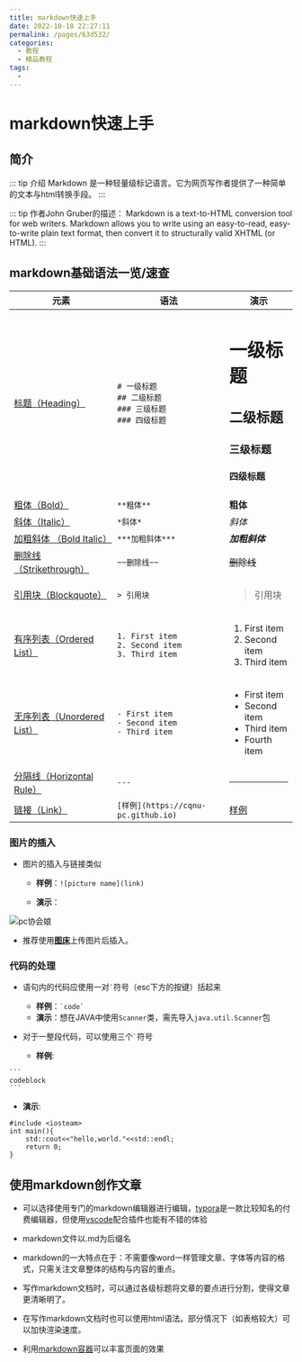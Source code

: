 ```yaml
---
title: markdown快速上手
date: 2022-10-18 22:27:11
permalink: /pages/63d532/
categories:
  - 教程
  - 精品教程
tags:
  - 
---
```

# markdown快速上手
## 简介
::: tip 介绍
Markdown 是一种轻量级标记语言。它为网页写作者提供了一种简单的文本与html转换手段。
:::

::: tip 作者John Gruber的描述：
Markdown is a text-to-HTML conversion tool for web writers.
Markdown allows you to write using an easy-to-read, easy-to-write plain text format, then convert it to structurally valid XHTML (or HTML).
:::

## markdown基础语法一览/速查
| 元素  | 语法 |演示|
|---|---|---|
| [标题（Heading）](https://markdown.com.cn/basic-syntax/headings.html) |`# 一级标题` <br> `## 二级标题` <br> `### 三级标题`<br> `### 四级标题`|<h1>一级标题</h1><h2>二级标题</h2><h3>三级标题</h3><h4>四级标题</h4>|
| [粗体（Bold）](https://markdown.com.cn/basic-syntax/emphasis.html) | `**粗体**` |**粗体**|
| [斜体（Italic）](https://markdown.com.cn/basic-syntax/emphasis.html) | `*斜体*` |*斜体*|
| [加粗斜体 （Bold Italic）](https://markdown.com.cn/basic-syntax/emphasis.html) | `***加粗斜体***` |***加粗斜体***|
| [删除线（Strikethrough）](https://markdown.com.cn/extended-syntax/strikethrough.html) | `~~删除线~~` |~~删除线~~|
| [引用块（Blockquote）](https://markdown.com.cn/basic-syntax/blockquotes.html) | `> 引用块` |<blockquote> 引用块 |
| [有序列表（Ordered List）](https://markdown.com.cn/basic-syntax/lists.html) |`1. First item` <br> `2. Second item` <br> `3. Third item` |<ol><li>First item</li><li>Second item</li><li>Third item</li></ol> |
| [无序列表（Unordered List）](https://markdown.com.cn/basic-syntax/lists.html) | `- First item` <br> `- Second item` <br> `- Third item` | <ul><li>First item</li><li>Second item</li><li>Third item</li><li>Fourth item</li></ul>  |
| [分隔线（Horizontal Rule）](https://markdown.com.cn/basic-syntax/horizontal-rules.html) | `---` |<hr>|
| [链接（Link）](https://markdown.com.cn/basic-syntax/links.html) | `[样例](https://cqnu-pc.github.io)` |[样例](https://cqnu-pc.github.io)|
### 图片的插入
* 图片的插入与链接类似

  * **样例**：`![picture name](link)`
  
  * **演示**：
  
 ![pc协会娘](https://cdn.staticaly.com/gh/wujings/picX-img@master/pc/lying,-breasts,-long-hair,-female,artbook,gloves,-thighhighs,-red_thighhighs,-smile,-smiley-face,-blue_hair,absurdres,boots,-1gi-s-1304950564.3ruq1nbpet34.webp)
  
* 推荐使用[**图床**](https://picx.xpoet.cn)上传图片后插入。
### 代码的处理
* 语句内的代码应使用一对`` ` ``符号（esc下方的按键）括起来
  * **样例**：`` `code` ``
  * **演示**：想在JAVA中使用`Scanner`类，需先导入`java.util.Scanner`包
  
* 对于一整段代码，可以使用三个`` ` ``符号
   * **样例**:
````
```
codeblock
``` 
````
  * **演示**:
```
#include <iosteam>
int main(){
    std::cout<<"hello,world."<<std::endl;
    return 0;
}
```
  
## 使用markdown创作文章
* 可以选择使用专门的markdown编辑器进行编辑，[typora](https://typora.io/)是一款比较知名的付费编辑器，但使用[vscode](https://azure.microsoft.com/zh-cn/products/visual-studio-code/)配合插件也能有不错的体验
 
* markdown文件以.md为后缀名
* markdown的一大特点在于：不需要像word一样管理文章、字体等内容的格式，只需关注文章整体的结构与内容的重点。
* 写作markdown文档时，可以通过各级标题将文章的要点进行分割，使得文章更清晰明了。
* 在写作markdown文档时也可以使用html语法。部分情况下（如表格较大）可以加快渲染速度。
* 利用[markdown容器](https://github.com/CQNU-PC/cqnu-pc.github.io/blob/master/docs/02.%E6%95%99%E7%A8%8B/02.%E8%B4%A1%E7%8C%AE%E6%96%87%E7%AB%A0/07.Markdown%20%E5%AE%B9%E5%99%A8.md)可以丰富页面的效果

